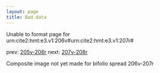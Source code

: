 ```yaml
---
layout: page
title: Bad data
---
```


Unable to format page for urn:cite2:hmt:e3.v1:206v#urn:cite2:hmt:e3.v1:207r#

prev: [205v-206r](../205v-206r/) next: [207v-208r](../207v-208r/)

Composite image not yet made for bifolio spread 206v-207r

